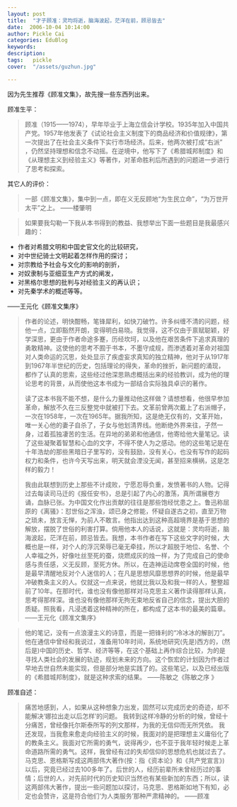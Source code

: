 ```yaml
---
layout: post  
title:  "才子顾准：灵均将逝，脑海波起，茫洋在前，顾忌皆去"
date:  2006-10-04 10:14:00
author: Pickle Cai  
categories: EduBlog  
keywords: 
description:   
tags:	pickle   
cover:  "/assets/guzhun.jpg"  

---
```


因为先生推荐《顾准文集》，故先搜一些东西列出来。 

顾准生平：  
>  顾准（1915——1974），早年毕业于上海立信会计学校。1935年加入中国共产党。1957年他发表了《试论社会主义制度下的商品经济和价值规律》，第一次提出了在社会主义条件下实行市场经济。后来，他两次被打成“右派” ，仍然坚持理想和信念不动摇。在逆境中，他写下了《希腊城邦制度》和《从理想主义到经验主义》等著作，对革命胜利后所遇到的问题进一步进行了思考和探索。

其它人的评价：  

>  一部《顾准文集》，集中到一点，即在义无反顾地“为生民立命”，“为万世开太平”之上。
>       ——楼肇明



>  如果要我勾勒一下我从本书得到的教益、我想举出下面一些题目是我最感兴趣的：
> 
- 作者对希腊文明和中国史官文化的比较研究，
- 对中世纪骑士文明起着怎样作用的探讨；
- 对宗教给予社会与文化的影响的剖折，
- 对奴隶制与亚细亚生产方式的阐发，
- 对黑格尔思想的批判与对经验主义的再认识；
- 对先秦学术的概述等等。
> 
——王元化《顾准文集序》

>  作者的论述，明快酣畅，笔锋犀利，如快刀破竹。许多纠缠不清的问题，经他一点，立即豁然开朗，变得明白易晓。我觉得，这不仅由于禀赋聪颖，好学深思，更由于作者命途多蹇，历经坎坷，以及他在艰苦条件下追求真理的勇敢精神。这使他的思考不囿于书本，不墨守成规，而渗透着对革命对祖国对人类命运的沉思，处处显示了疾虚妄求真知的独立精神，他对于从1917年到1967年半世纪的历史，包括理论的得失，革命的挫折，新问题的涌现，都作了认真的思索，这些经过他深思熟虑概括出来的经验教训，成为他的理论思考的背景，从而使他这本书成为一部结合实际独具卓识的著作。
> 
>  读了这本书我不能不想，是什么力量推动他这样做？请想想看，他很早参加革命，解放不久在三反整党中就被打下去。文革前曾两次戴上了右派帽子，一次在1958年，一次在1965年。据我所知，这是绝无仅有的，文革开始，唯一关心他的妻子自杀了，子女与他划清界线。他断绝外界来往，孑然一身，过着孤独凄苦的生活。在异地的弟弟和他通信，他寄给他大量笔记。读了这些凝聚着智慧和心血的文字，不得不使人为之感动。他的这些笔记是在十年浩劫的那些黑暗日子里写的，没有鼓励，没有关心，也没有写作的起码权力和条件，也许今天写出来，明天就会湮没无闻，甚至招来横祸，这是怎样的毅力！   
> 
>   我由此联想到历史上那些不计成败，宁愿忍辱负重，发愤著书的人物。记得过去每读司马迁的《报任安书》，总是引起了内心的激荡，真所谓展卷方诵，血脉已张。为中国文化作出贡献的往往是那些饱经忧患之上。鲁迅称屈原的《离骚》：怼世俗之浑浊，颂已身之修能，怀疑自遂古之初，直至万物之琐未，放言无惮，为前人不敢言。他指出达到这种高超境界是基于思想的解放，摆脱了世俗的利害打算。倘用他本人的话说，这就是：灵均将逝，脑海波起，茫洋在前，顾忌皆去。我想，本书作者在写下这些文字的时候，大概也是一样，对个人的浮沉荣辱已毫无牵挂，所以才超脱于地位、名誉、个人幸福之外，好像吐丝至死的蚕，烧燃成灰的烛一样，为了完成自己的使命感与责任感，义无反顾，至死方休。所以，在造神运动席卷全国的时候，他是最早清醒地反对个人迷信的人；在凡是思想风靡思想界的时候，他是最早冲破教条主义的人。仅就这一点来说，他就比我以及和我一样的人，整整超前了10年。在那时代，谁也没有像他那样对马克思主义著作读得那样认真，思考得那样深。谁也没有像他那样无拘无束地反省自己的信念，提出大胆的质疑。照我看，凡浸透着这种精神的所在，都构成了这本书的最美的篇章。  
> ——王元化《顾准文集序》


 
> 他的笔记，没有一点浪漫主义的诗意，而是一把锋利的“冷冰冰的解剖刀”。他在通信中曾经和我说过，准备用10年时间，系统地研究(先是)西方的，(然后是)中国的历史、哲学、经济等等，在这个基础上再作综合比较，为的是寻找人类社会的发展的轨迹，规划未来的方向。这个恢宏的计划因为作者过早地去世自然未能实现，但是部分地是实践了的。这些笔记，以及已经出版的《希腊城邦制度》，就是这种求索的结果。
> ——陈敏之《陈敏之序 》


顾准自述：  

>  痛苦地感到，人，如果从这种想象力出发，固然可以完成历史的奇迹，却不能解决‘娜拉出走以后怎样’的问题。
> 我转到这样冷静的分析的时候，曾经十分痛苦，曾经像托尔斯泰所写的列文那样，为我的无信仰而无所凭依。
> 我还发现，当我愈来愈走向经验主义的时候，我面对的是把理想主义庸俗化了的教条主义。我面对它所需的勇气，说得再少，也不亚于我年轻时候走上革命道路所需的勇气。这样，我曾经有过的失却信仰的思想危机也就过去了。
> 马克思、恩格斯写成这两部伟大著作(按：指《资本论》和《共产党宣言》)以后，究竟已经过去100多年了。后世的人，经历前辈所未曾经历过的事情；后世的人，对先前时代的历史知识当然也有某些新加的东西；所以，读这两部伟大著作，提出一些问题加以探讨，马克思、恩格斯如地下有知，必定也会赞许，这是符合他们‘为人类服务’那种严肃精神的。
> ——顾准

